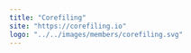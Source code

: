 ```yaml
---
title: "Corefiling"
site: "https://corefiling.io"
logo: "../../images/members/corefiling.svg"
---
```

